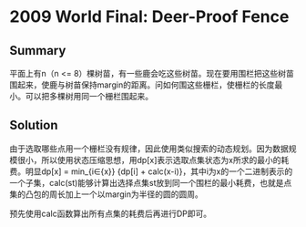 # 2009 World Final: Deer-Proof Fence

##  Summary
平面上有n（n &lt;= 8）棵树苗，有一些鹿会吃这些树苗。现在要用围栏把这些树苗围起来，使鹿与树苗保持margin的距离。问如何围这些栅栏，使栅栏的长度最小。可以把多棵树用同一个栅栏围起来。

## Solution
由于选取哪些点用一个栅栏没有规律，因此使用类似搜索的动态规划。因为数据规模很小，所以使用状态压缩思想，用dp[x]表示选取点集状态为x所求的最小的耗费。明显dp[x] = min_{i∈{x}} {dp[i] + calc(x-i)}，其中i为x的一个二进制表示的一个子集，calc(st)能够计算出选择点集st放到同一个围栏的最小耗费，也就是点集的凸包的周长加上一个以margin为半径的圆的圆周。

预先使用calc函数算出所有点集的耗费后再进行DP即可。
